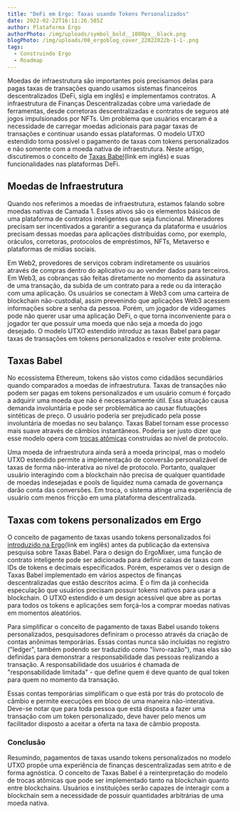 ```yaml
---
title: "DeFi em Ergo: Taxas usando Tokens Personalizados"
date: 2022-02-22T16:11:26.585Z
author: Plataforma Ergo
authorPhoto: /img/uploads/symbol_bold__1080px__black.png
blogPhoto: /img/uploads/08_ergoblog_cover_22022022b-1-1-.png
tags:
  - Construindo Ergo
  - Roadmap
---
```

<!--StartFragment-->

Moedas de infraestrutura são importantes pois precisamos delas para pagas taxas de transações quando usamos sistemas financeiros descentralizados (DeFi, sigla em inglês) e implementamos contratos. A infraestrutura de Finanças Descentralizadas cobre uma variedade de ferramentas, desde corretoras descentralizadas e contratos de seguros até jogos impulsionados por NFTs. Um problema que usuários encaram é a necessidade de carregar moedas adicionais para pagar taxas de transações e continuar usando essas plataformas. O modelo UTXO estendido torna possível o pagamento de taxas com tokens personalizados e não somente com a moeda nativa de infraestrutura. Neste artigo, discutiremos o conceito de [Taxas Babel](https://iohk.io/en/research/library/papers/babel-fees-via-limited-liabilities/)(link em inglês) e suas funcionalidades nas plataformas DeFi.



## Moedas de Infraestrutura



Quando nos referimos a moedas de infraestrutura, estamos falando sobre moedas nativas de Camada 1. Esses ativos são os elementos básicos de uma plataforma de contratos inteligentes que seja funcional. Mineradores precisam ser incentivados a garantir a segurança da plataforma e usuários precisam dessas moedas para aplicações distribuídas como, por exemplo, oráculos, corretoras, protocolos de empréstimos, NFTs, Metaverso e plataformas de mídias sociais. 



Em Web2, provedores de serviços cobram indiretamente os usuários através de compras dentro do aplicativo ou ao vender dados para terceiros. Em Web3, as cobranças são feitas diretamente no momento da assinatura de uma transação, da subida de um contrato para a rede ou da interação com uma aplicação. Os usuários se conectam à Web3 com uma carteira de blockchain não-custodial, assim prevenindo que aplicações Web3 acessem informações sobre a senha da pessoa. Porém, um jogador de videogames pode não querer usar uma aplicação DeFi, o que torna inconveniente para o jogador ter que possuir uma moeda que não seja a moeda do jogo desejado. O modelo UTXO estendido introduz as taxas Babel para pagar taxas de transações em tokens personalizados e resolver este problema.



## Taxas Babel



No ecossistema Ethereum, tokens são vistos como cidadãos secundários quando comparados a moedas de infraestrutura. Taxas de transações não podem ser pagas em tokens personalizados e um usuário comum é forçado a adquirir uma moeda que não é necessariamente útil. Essa situação causa demanda involuntária e pode ser problemática ao causar flutuações sintéticas de preço. O usuário poderia ser prejudicado pela posse involuntária de moedas no seu balanço. Taxas Babel tornam esse processo mais suave através de câmbios instantâneos. Poderia ser justo dizer que esse modelo opera com [trocas atômicas](https://www.moneytimes.com.br/trocas-atomicas-irao-aniquilar-as-corretoras/) construídas ao nível de protocolo.



Uma moeda de infraestrutura ainda será a moeda principal, mas o modelo UTXO estendido permite a implementação de conversão personalizável de taxas de forma não-interativa ao nível de protocolo. Portanto, qualquer usuário interagindo com a blockchain não precisa de qualquer quantidade de moedas indesejadas e pools de liquidez numa camada de governança darão conta das conversões. Em troca, o sistema atinge uma experiência de usuário com menos fricção em uma plataforma descentralizada.



## Taxas com tokens personalizados em Ergo



O conceito de pagamento de taxas usando tokens personalizados foi [introduzido na Ergo](https://www.ergoforum.org/t/ergomixer-zerojoin-mixer-for-erg-and-tokens/318/10?u=root7z)(link em inglês) antes da publicação da extensiva pesquisa sobre Taxas Babel. Para o design do ErgoMixer, uma função de contrato inteligente pode ser adicionada para definir caixas de taxas com IDs de tokens e decimais especificados. Porém, esperamos ver o design de Taxas Babel implementado em vários aspectos de finanças descentralizadas que estão descritos acima. É o fim da já conhecida especulação que usuários precisam possuir tokens nativos para usar a blockchain. O UTXO estendido é um design acessível que abre as portas para todos os tokens e aplicações sem forçá-los a comprar moedas nativas em momentos aleatórios.



Para simplificar o conceito de pagamento de taxas Babel usando tokens personalizados, pesquisadores definiram o processo através da criação de contas anônimas temporárias. Essas contas nunca são incluídas no registro ("ledger", também podendo ser traduzido como "livro-razão"), mas elas são definidas para demonstrar a responsabilidade das pessoas realizando a transação. A responsabilidade dos usuários é chamada de "responsabilidade limitada" - que define quem é deve quanto de qual token para quem no momento da transação. 



Essas contas temporárias simplificam o que está por trás do protocolo de câmbio e permite execuções em bloco de uma maneira não-interativa. Deve-se notar que para toda pessoa que está disposta a fazer uma transação com um token personalizado, deve haver pelo menos um facilitador disposto a aceitar a oferta na taxa de câmbio proposta.



### Conclusão



Resumindo, pagamentos de taxas usando tokens personalizados no modelo UTXO propõe uma experiência de finanças descentralizadas sem atrito e de forma agnóstica. O conceito de Taxas Babel é a reinterpretação do modelo de trocas atômicas que pode ser implementado tanto na blockchain quanto entre blockchains. Usuários e instituições serão capazes de interagir com a blockchain sem a necessidade de possuir quantidades arbitrárias de uma moeda nativa.



<!--EndFragment-->
